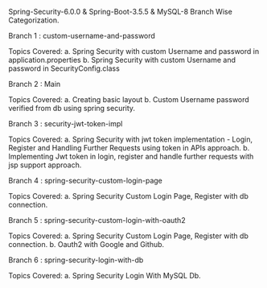 Spring-Security-6.0.0 & Spring-Boot-3.5.5 & MySQL-8
Branch Wise Categorization.

Branch 1 : custom-username-and-password

Topics Covered:
a. Spring Security with custom Username and password in application.properties
b. Spring Security with custom Username and password in SecurityConfig.class

Branch 2 : Main

Topics Covered:
a. Creating basic layout
b. Custom Username password verified from db using spring security. 

Branch 3 : security-jwt-token-impl

Topics Covered:
a. Spring Security with jwt token implementation - Login, Register and Handling Further Requests using token in APIs approach.
b. Implementing Jwt token in login, register and handle further requests with jsp support approach.

Branch 4 : spring-security-custom-login-page

Topics Covered:
a. Spring Security Custom Login Page, Register with db connection.

Branch 5 : spring-security-custom-login-with-oauth2

Topics Covered:
a. Spring Security Custom Login Page, Register with db connection.
b. Oauth2 with Google and Github.

Branch 6 : spring-security-login-with-db

Topics Covered:
a. Spring Security Login With MySQL Db.